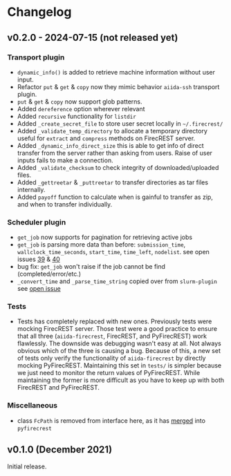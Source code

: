 # Changelog

## v0.2.0 - 2024-07-15 (not released yet)

### Transport plugin
- `dynamic_info()` is added to retrieve machine information without user input.
- Refactor `put` & `get` & `copy` now they mimic behavior `aiida-ssh` transport plugin.
- `put` & `get` & `copy` now support glob patterns.
- Added `dereference` option wherever relevant
- Added `recursive` functionality for `listdir`
- Added `_create_secret_file` to store user secret locally in `~/.firecrest/`
- Added `_validate_temp_directory` to allocate a temporary directory useful for `extract` and `compress` methods on FirecREST server.
- Added `_dynamic_info_direct_size` this is able to get info of direct transfer from the server rather than asking from users. Raise of user inputs fails to make a connection.
- Added `_validate_checksum` to check integrity of downloaded/uploaded files.
- Added `_gettreetar` & `_puttreetar` to transfer directories as tar files internally.
- Added `payoff` function to calculate when is gainful to transfer as zip, and when to transfer individually.

### Scheduler plugin
- `get_job` now supports for pagination for retrieving active jobs
- `get_job` is parsing more data than before: `submission_time`, `wallclock_time_seconds`, `start_time`, `time_left`, `nodelist`. see open issues [39](https://github.com/aiidateam/aiida-firecrest/issues/39) & [40](https://github.com/aiidateam/aiida-firecrest/issues/40)
- bug fix: `get_job` won't raise if the job cannot be find (completed/error/etc.)
- `_convert_time` and `_parse_time_string` copied over from `slurm-plugin` see [open issue](https://github.com/aiidateam/aiida-firecrest/issues/42)

### Tests

- Tests has completely replaced with new ones. Previously tests were mocking FirecREST server. Those test were a good practice to ensure that all three (`aiida-firecrest`, FirecREST, and PyFirecREST) work flawlessly.
The downside was debugging wasn't easy at all. Not always obvious which of the three is causing a bug.
Because of this, a new set of tests only verify the functionality of `aiida-firecrest` by directly mocking PyFirecREST. Maintaining this set in `tests/` is simpler because we just need to monitor the return values of PyFirecREST​. While maintaining the former is more difficult as you have to keep up with both FirecREST and PyFirecREST.


### Miscellaneous

- class `FcPath` is removed from interface here, as it has [merged](https://github.com/eth-cscs/pyfirecrest/pull/43) into `pyfirecrest`

## v0.1.0 (December 2021)

Initial release.
